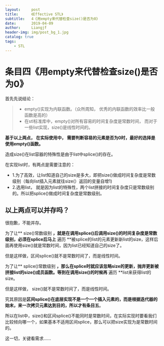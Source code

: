 ```yaml
---
layout:     post                  
title:      《Effective STL》         
subtitle:   4《用empty来代替检查size()是否为0》
date:       2019-04-09          
author:     Liangjf                  
header-img: img/post_bg_1.jpg
catalog: true                      
tags:                       
    - STL
---
```


# 条目四《用empty来代替检查size()是否为0》

首先先说结论：

> - empty()实现为内联函数。（众所周知， 优秀的内联函数的效率比一般函数是高的）
>- 在stl标准库中，empty()对所有容易的时间复杂度是常数时间， 而对于一些list实现，size()是线性时间的。

**基于以上两点， 在实际使用中， 需要判断容易的元素是否为0时，最好的选择是使用empty()函数。**

造成size()在list容器的特殊性是由于list中splice()的存在。

在实现list时，有两点是需要注意的：

- 1.为了高效，让list知道自己的size是多大，即把size()做成时间复杂度是常数级别（每向list插入元素就往size(）返回的变量自增1)
- 2.选用list， 就是因为list的特殊性，两个list拼接的时间复杂度只是常数级别的。所以把splice()做成时间复杂度是常数级别。

## 以上两点可以并存吗？

很抱歉，不能并存。

为了让** size()常数级别 **，就是在调用splice()后调用size()的时间复杂度是常数级别，必须在splice后马上** 遍历 **被splice的list的元素更新新list的size，这样后面再使用size()就是常数时间，因为list已经知道自己的size了。

但是这样做，区间splice()就不是常数时间了，而是线性时间。

为了让** splice()常数级别 **，那么在splice时就应该忽略size的更新，抛弃更新被拼接list的size()成员函数。等到在调用size()的时候再** 遍历 **list来获得list的size。

但是这样做， size()就不是常数时间了，而是线性时间。

究其原因是**区间splice()**在底层实现不是一个一个插入元素的，而是根据迭代器的始末，来一次拷贝元素达到目的，所以才有**条目五**。

所以在list中，size()和区间splice()不能同时是常数时间，在实际实现时要看我们比较倾向哪一个，如果基本不适用区间splice，那么可以把size实现为是常数时间的。

这一切，关键看需求......
